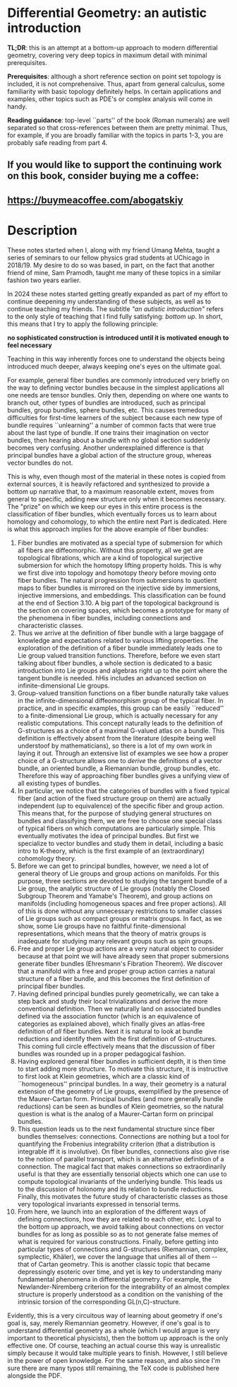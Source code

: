 # Differential Geometry: an autistic introduction

**TL;DR**: this is an attempt at a bottom-up approach to modern differential geometry, covering very deep topics in maximum detail with minimal prerequisites.

**Prerequisites**: although a short reference section on point set topology is included, it is not comprehensive. Thus, apart from general calculus, some familiarity with basic topology definitely helps. In certain applications and examples, other topics such as PDE's or complex analysis will come in handy.

**Reading guidance**: top-level ``parts'' of the book (Roman numerals) are well separated so that cross-references between them are pretty minimal. Thus, for example, if you are broadly familiar with the topics in parts 1-3, you are probably safe reading from part 4.


##    If you would like to support the continuing work on this book, consider buying me a coffee: 
##    https://buymeacoffee.com/abogatskiy


# Description

These notes started when I, along with my friend Umang Mehta, taught a series of seminars to our fellow physics grad students at UChicago in 2018/19. My desire to do so was based, in part, on the fact that another friend of mine, Sam Pramodh, taught me many of these topics in a similar fashion two years earlier.

In 2024 these notes started getting greatly expanded as part of my effort to continue deepening my understanding of these subjects, as well as to continue teaching my friends. The subtitle *"an autistic introduction"* refers to the only style of teaching that I find fully satisfying: *bottom up*. In short, this means that I try to apply the following principle:

**no sophisticated construction is introduced until it is motivated enough to feel necessary**

Teaching in this way inherently forces one to understand the objects being introduced much deeper, always keeping one's eyes on the ultimate goal. 

For example, general fiber bundles are commonly introduced very briefly on the way to defining vector bundles because in the simplest applications all one needs are tensor bundles. Only then, depending on where one wants to branch out, other types of bundles are introduced, such as principal bundles, group bundles, sphere bundles, etc. This causes tremedous difficulties for first-time learners of the subject because each new type of bundle requires ``unlearning'' a number of common facts that were true about the last type of bundle. If one trains their imagination on vector bundles, then hearing about a bundle with no global section suddenly becomes very confusing. Another underexplained difference is that principal bundles have a global action of the structure group, whereas vector bundles do not. 

This is why, even though most of the material in these notes is copied from external sources, it is heavily refactored and synthesized to provide a bottom up narrative that, to a maximum reasonable extent, moves from general to specific, adding new structure only when it becomes necessary. The "prize" on which we keep our eyes in this entire process is the classification of fiber bundles, which eventually forces us to learn about homology and cohomology, to which the entire next Part is dedicated. Here is what this approach implies for the above example of fiber bundles:
1. Fiber bundles are motivated as a special type of submersion for which all fibers are diffeomorphic. Without this property, all we get are topological fibrations, which are a kind of topological surjective submersion for which the homotopy lifting property holds. This is why we first dive into topology and homotopy theory before moving onto fiber bundles. The natural progression from submersions to quotient maps to fiber bundles is mirrored on the injective side by immersions, injective immersions, and embeddings. This classification can be found at the end of Section 3.10. A big part of the topological background is the section on covering spaces, which becomes a prototype for many of the phenomena in fiber bundles, including connections and characteristic classes.
2. Thus we arrive at the definition of fiber bundle with a large baggage of knowledge and expectations related to various lifting properties. The exploration of the definition of a fiber bundle immediately leads one to Lie group valued transition functions. Therefore, before we even start talking about fiber bundles, a whole section is dedicated to a basic introduction into Lie groups and algebras right up to the point where the tangent bundle is needed. hHis includes an advanced section on infinite-dimensional Lie groups.
3. Group-valued transition functions on a fiber bundle naturally take values in the infinite-dimensional diffeomorphism group of the typical fiber. In practice, and in specific examples, this group can be easily ``reduced'' to a finite-dimensional Lie group, which is actually necessary for any realistic computations. This concept naturally leads to the definition of G-structures as a choice of a maximal G-valued atlas on a bundle. This definition is effectively absent from the literature (despite being well understoof by mathematicians), so there is a lot of my own work in laying it out. Through an extensive list of examples we see how a proper choice of a G-structure allows one to *derive* the definitions of a vector bundle, an oriented bundle, a Riemannian bundle, group bundles, etc. Therefore this way of approaching fiber bundles gives a unifying view of all existing types of bundles.
4. In particular, we notice that the categories of bundles with a fixed typical fiber (and action of the fixed structure group on them) are actually independent (up to equivalence) of the specific fiber and group action. This means that, for the purpose of studying general structures on bundles and classifying them, we are free to choose one special class of typical fibers on which computations are particularly simple. This eventually motivates the idea of principal bundles. But first we specialize to vector bundles and study them in detail, including a basic intro to K-theory, which is the first example of an (extraordinary) cohomology theory.
5. Before we can get to principal bundles, however, we need a lot of general theory of Lie groups and group actions on manifolds. For this purpose, three sections are devoted to studying the tangent bundle of a Lie group, the analytic structure of Lie groups (notably the Closed Subgroup Theorem and Yamabe's Theorem), and group actions on manifolds (including homogeneous spaces and free proper actions). All of this is done without any unnecessary restrictions to smaller classes of Lie groups such as compact groups or matrix groups. In fact, as we show, some Lie groups have no faithful finite-dimensional representations, which means that the theory of matrix groups is inadequate for studying many relevant groups such as spin groups.
6. Free and proper Lie group actions are a very natural object to consider because at that point we will have already seen that proper submersions generate fiber bundles (Ehresmann's Fibration Theorem). We discover that a manifold with a free and proper group action carries a natural structure of a fiber bundle, and this becomes the first definition of principal fiber bundles.
7. Having defined principal bundles purely geometrically, we can take a step back and study their local trivializations and derive the more conventional definition. Then we naturally land on associated bundles defined via the association functor (which is an equivalence of categories as explained above), which finally gives an atlas-free definition of *all* fiber bundles. Next it is natural to look at bundle reductions and identify them with the first definition of G-structures. This coming full circle effectively means that the discussion of fiber bundles was rounded up in a proper pedagogical fashion.
8. Having explored general fiber bundles in sufficient depth, it is then time to start adding more structure. To motivate this structure, it is instructive to first look at Klein geometries, which are a classic kind of ``homogeneous''  principal bundles. In a way, their geometry is a natural extension of the geometry of Lie groups, exemplified by the presence of the Maurer-Cartan form. Principal bundles (and more generally bundle reductions) can be seen as bundles of Klein geometries, so the natural question is what is the analog of a Maurer-Cartan form on principal bundles.
9. This question leads us to the next fundamental structure since fiber bundles themselves: connections. Connections are nothing but a tool for quantifying the Frobenius integrability criterion (that a distribution is integrable iff it is involutive). On fiber bundles, connections also give rise to the notion of parallel transport, which is an alternative definition of a connection. The magical fact that makes connections so extraordinarily useful is that they are essentially tensorial objects which one can use to compute topological invariants of the underlying bundle. This leads us to the discussion of holonomy and its relation to bundle reductions. Finally, this motivates the future study of characteristic classes as those very topological invariants expressed in tensorial terms.
10. From here, we launch into an exploration of the different ways of defining connections, how they are related to each other, etc. Loyal to the bottom up approach, we avoid talking about connections on vector bundles for as long as possible so as to not generate false memes of what is required for various constructions. Finally, before getting into particular types of connections and G-structures (Riemannian, complex, symplectic, Khäler), we cover the language that unifies all of them -- that of Cartan geometry. This is another classic topic that became depressingly esoteric over time, and yet is key to understanding many fundamental phenomena in differential geometry. For example, the Newlander-Niremberg criterion for the integrability of an almost complex structure is properly understood as a condition on the vanishing of the intrinsic torsion of the corresponding GL(n,C)-structure.

Evidently, this is a very circuitous way of learning about geometry if one's goal is, say, merely Riemannian geometry. However, if one's goal is to understand differential geometry as a whole (which I would argue is very important to theoretical physicists), then the bottom up approach is the only effective one. Of course, teaching an actual course this way is unrealistic simply because it would take multiple years to finish. However, I still believe in the power of open knowledge. For the same reason, and also since I'm sure there are many typos still remaining, the TeX code is published here alongside the PDF.